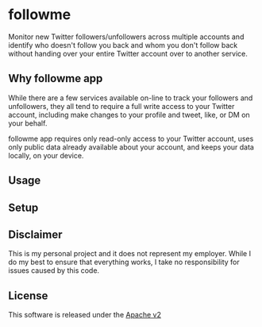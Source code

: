 # followme

Monitor new Twitter followers/unfollowers across multiple accounts and identify who doesn't follow you back and whom you don't follow back without handing over your entire Twitter account over to another service. 

## Why followme app

While there are a few services available on-line to track your followers and unfollowers, they all tend to require a full write access to your Twitter account, including make changes to your profile and tweet, like, or DM on your behalf. 

followme app requires only read-only access to your Twitter account, uses only public data already available about your account, and keeps your data locally, on your device. 

## Usage



## Setup

## Disclaimer

This is my personal project and it does not represent my employer. While I do my best to ensure that everything works, I take no responsibility for issues caused by this code.

## License

This software is released under the [Apache v2](./LICENSE)